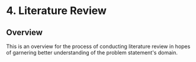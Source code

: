 # 4. Literature Review

## Overview

This is an overview for the process of conducting literature
review in hopes of garnering better understanding of the problem
statement's domain.
